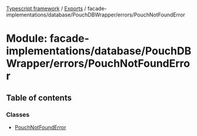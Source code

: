 [Typescript framework](../index.md) / [Exports](../modules.md) / facade-implementations/database/PouchDBWrapper/errors/PouchNotFoundError

# Module: facade-implementations/database/PouchDBWrapper/errors/PouchNotFoundError

## Table of contents

### Classes

- [PouchNotFoundError](../classes/facade_implementations_database_PouchDBWrapper_errors_PouchNotFoundError.PouchNotFoundError.md)
